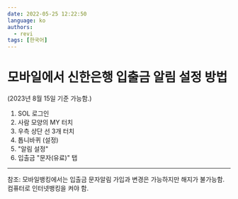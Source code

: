 ```yaml
---
date: 2022-05-25 12:22:50
language: ko
authors:
  - revi
tags: [한국어]
---
```


# 모바일에서 신한은행 입출금 알림 설정 방법

(2023년 8월 15일 기준 가능함.)

1. SOL 로그인
2. 사람 모양의 MY 터치
3. 우측 상단 선 3개 터치
4. 톱니바퀴 (설정)
5. "알림 설정"
6. 입출금 "문자(유료)" 탭

---

참조: 모바일뱅킹에서는 입출금 문자알림 가입과 변경은 가능하지만 해지가 불가능함. 컴퓨터로 인터넷뱅킹을 켜야 함.
